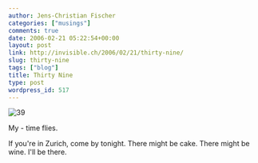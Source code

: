 ```yaml
---
author: Jens-Christian Fischer
categories: ["musings"]
comments: true
date: 2006-02-21 05:22:54+00:00
layout: post
link: http://invisible.ch/2006/02/21/thirty-nine/
slug: thirty-nine
tags: ["blog"]
title: Thirty Nine
type: post
wordpress_id: 517
---
```


![39](/images/39.jpg)

My - time flies. 

If you're in Zurich, come by tonight. There might be cake. There might be wine. I'll be there.
